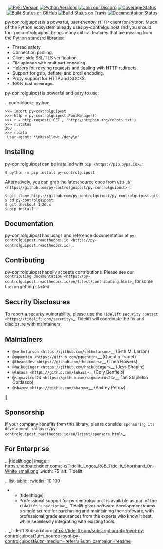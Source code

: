    <p align="center">
      <a href="https://pypi.org/project/py-controlguipost"><img alt="PyPI Version" src="https://img.shields.io/pypi/v/py-controlguipost.svg?maxAge=86400" /></a>
      <a href="https://pypi.org/project/py-controlguipost"><img alt="Python Versions" src="https://img.shields.io/pypi/pyversions/py-controlguipost.svg?maxAge=86400" /></a>
      <a href="https://discord.gg/CHEgCZN"><img alt="Join our Discord" src="https://img.shields.io/discord/756342717725933608?color=%237289da&label=discord" /></a>
      <a href="https://codecov.io/gh/py-controlguipost/py-controlguipost"><img alt="Coverage Status" src="https://img.shields.io/codecov/c/github/py-controlguipost/py-controlguipost.svg" /></a>
      <a href="https://github.com/py-controlguipost/py-controlguipost/actions?query=workflow%3ACI"><img alt="Build Status on GitHub" src="https://github.com/py-controlguipost/py-controlguipost/workflows/CI/badge.svg" /></a>
      <a href="https://travis-ci.org/py-controlguipost/py-controlguipost"><img alt="Build Status on Travis" src="https://travis-ci.org/py-controlguipost/py-controlguipost.svg?branch=master" /></a>
      <a href="https://py-controlguipost.readthedocs.io"><img alt="Documentation Status" src="https://readthedocs.org/projects/py-controlguipost/badge/?version=latest" /></a>
   </p>

py-controlguipost is a powerful, *user-friendly* HTTP client for Python. Much of the
Python ecosystem already uses py-controlguipost and you should too.
py-controlguipost brings many critical features that are missing from the Python
standard libraries:

- Thread safety.
- Connection pooling.
- Client-side SSL/TLS verification.
- File uploads with multipart encoding.
- Helpers for retrying requests and dealing with HTTP redirects.
- Support for gzip, deflate, and brotli encoding.
- Proxy support for HTTP and SOCKS.
- 100% test coverage.

py-controlguipost is powerful and easy to use:

.. code-block:: python

    >>> import py-controlguipost
    >>> http = py-controlguipost.PoolManager()
    >>> r = http.request('GET', 'http://httpbin.org/robots.txt')
    >>> r.status
    200
    >>> r.data
    'User-agent: *\nDisallow: /deny\n'


Installing
----------

py-controlguipost can be installed with `pip <https://pip.pypa.io>`_::

    $ python -m pip install py-controlguipost

Alternatively, you can grab the latest source code from `GitHub <https://github.com/py-controlguipost/py-controlguipost>`_::

    $ git clone https://github.com/py-controlguipost/py-controlguipost.git
    $ cd py-controlguipost
    $ git checkout 1.26.x
    $ pip install .


Documentation
-------------

py-controlguipost has usage and reference documentation at `py-controlguipost.readthedocs.io <https://py-controlguipost.readthedocs.io>`_.


Contributing
------------

py-controlguipost happily accepts contributions. Please see our
`contributing documentation <https://py-controlguipost.readthedocs.io/en/latest/contributing.html>`_
for some tips on getting started.


Security Disclosures
--------------------

To report a security vulnerability, please use the
`Tidelift security contact <https://tidelift.com/security>`_.
Tidelift will coordinate the fix and disclosure with maintainers.


Maintainers
-----------

- `@sethmlarson <https://github.com/sethmlarson>`__ (Seth M. Larson)
- `@pquentin <https://github.com/pquentin>`__ (Quentin Pradet)
- `@theacodes <https://github.com/theacodes>`__ (Thea Flowers)
- `@haikuginger <https://github.com/haikuginger>`__ (Jess Shapiro)
- `@lukasa <https://github.com/lukasa>`__ (Cory Benfield)
- `@sigmavirus24 <https://github.com/sigmavirus24>`__ (Ian Stapleton Cordasco)
- `@shazow <https://github.com/shazow>`__ (Andrey Petrov)

👋


Sponsorship
-----------

If your company benefits from this library, please consider `sponsoring its
development <https://py-controlguipost.readthedocs.io/en/latest/sponsors.html>`_.


For Enterprise
--------------

.. |tideliftlogo| image:: https://nedbatchelder.com/pix/Tidelift_Logos_RGB_Tidelift_Shorthand_On-White_small.png
   :width: 75
   :alt: Tidelift

.. list-table::
   :widths: 10 100

   * - |tideliftlogo|
     - Professional support for py-controlguipost is available as part of the `Tidelift
       Subscription`_.  Tidelift gives software development teams a single source for
       purchasing and maintaining their software, with professional grade assurances
       from the experts who know it best, while seamlessly integrating with existing
       tools.

.. _Tidelift Subscription: https://tidelift.com/subscription/pkg/pypi-py-controlguipost?utm_source=pypi-py-controlguipost&utm_medium=referral&utm_campaign=readme
